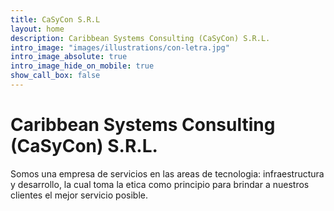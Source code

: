 ```yaml
---
title: CaSyCon S.R.L
layout: home
description: Caribbean Systems Consulting (CaSyCon) S.R.L.
intro_image: "images/illustrations/con-letra.jpg"
intro_image_absolute: true
intro_image_hide_on_mobile: true
show_call_box: false
---
```


# Caribbean Systems Consulting (CaSyCon) S.R.L.

Somos una empresa de servicios en las areas de tecnologia: infraestructura y desarrollo, la cual toma la etica como principio para brindar a nuestros clientes el mejor servicio posible.
